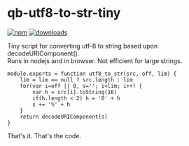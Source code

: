 # qb-utf8-to-str-tiny

[![npm][npm-image]][npm-url]
[![downloads][downloads-image]][npm-url]

[npm-image]:       https://img.shields.io/npm/v/qb-utf8-to-str-tiny.svg
[downloads-image]: https://img.shields.io/npm/dm/qb-utf8-to-str-tiny.svg
[npm-url]:         https://npmjs.org/package/qb-utf8-to-str-tiny

Tiny script for converting utf-8 to string based upon decodeURIComponent().  
Runs in nodejs and in browser.  Not efficient for large strings.

    module.exports = function utf8_to_str(src, off, lim) {
        lim = lim == null ? src.length : lim 
        for(var i=off || 0, s=''; i<lim; i++) {
            var h = src[i].toString(16)
            if(h.length < 2) h = '0' + h
            s += '%' + h
        }
        return decodeURIComponent(s)
    }

That's it.  That's the code.